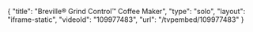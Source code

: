 {
    "title": "Breville&reg; Grind Control&trade; Coffee Maker",
    "type": "solo",
    "layout": "iframe-static",
    "videoId": "109977483",
    "url": "\/tvpembed\/109977483"
}